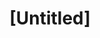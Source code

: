 ---
pid: ch786
title: "[Untitled]"
location_transcription: 
coordinates: "[-75.163996584377, 39.952214409917]"
zipcode: 
gen_neighborhood: 
neighborhood: 
outside_phl: 
age: 
age_range: 
instagram: 
image_file_name: ch_786.jpg
proposal_transcription: |-
  John Newman:
  -Founder of parochial school sys.
  -Educated to Philadelphian's for free for nearly one century!
  Katherine Drexel:
  -50 schools freed save children
  -Xaiver New Orleans
  -Died: spent her Drexel dollars on the poor
  -Died with shoelaces she sewed together so the niccels could buy her poor kids copy books.
topic: African Americans,Education,Person,History
topic_summary: 0, 0, 0, 0
type: Sculpture Statue
keywords_other: 
credit: 
image_labels: 
twitter: 
facebook: 
permalink: "/monuments/ch786/"
layout: item-page
---